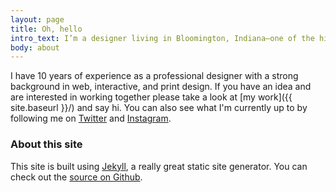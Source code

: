 ```yaml
---
layout: page
title: Oh, hello
intro_text: I’m a designer living in Bloomington, Indiana—one of the hidden gems of the entire Midwest. I work on web, print, and brand identity projects.
body: about
---
```

I have 10 years of experience as a professional designer with a strong background in web, interactive, and print design. If you have an idea and are interested in working together please take a look at [my work]({{ site.baseurl }}/) and say hi. You can also see what I'm currently up to by following me on [Twitter](https://twitter.com/levimcg) and [Instagram](https://instagram.com/levimcg).

### About this site

This site is built using [Jekyll](http://jekyllrb.com/), a really great static site generator. You can check out the [source on Github](https://github.com/levimcg/levimcg.com).
